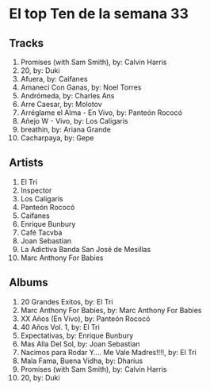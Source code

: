 # El top Ten de la semana 33

## Tracks
1. Promises (with Sam Smith), by: Calvin Harris
1. 20, by: Duki
1. Afuera, by: Caifanes
1. Amanecí Con Ganas, by: Noel Torres
1. Andrómeda, by: Charles Ans
1. Arre Caesar, by: Molotov
1. Arréglame el Alma - En Vivo, by: Panteón Rococó
1. Añejo W - Vivo, by: Los Caligaris
1. breathin, by: Ariana Grande
1. Cacharpaya, by: Gepe

## Artists
1. El Tri
1. Inspector
1. Los Caligaris
1. Panteón Rococó
1. Caifanes
1. Enrique Bunbury
1. Café Tacvba
1. Joan Sebastian
1. La Adictiva Banda San José de Mesillas
1. Marc Anthony For Babies

## Albums
1. 20 Grandes Exitos, by: El Tri
1. Marc Anthony For Babies, by: Marc Anthony For Babies
1. XX Años (En Vivo), by: Panteón Rococó
1. 40 Años Vol. 1, by: El Tri
1. Expectativas, by: Enrique Bunbury
1. Mas Alla Del Sol, by: Joan Sebastian
1. Nacimos para Rodar Y…. Me Vale Madres!!!!, by: El Tri
1. Mala Fama, Buena Vidha, by: Dharius
1. Promises (with Sam Smith), by: Calvin Harris
1. 20, by: Duki

